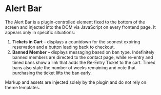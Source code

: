 # Alert Bar

The Alert Bar is a plugin-controlled element fixed to the bottom of the screen and injected into the DOM via JavaScript on every frontend page. It appears only in specific situations:

1. **Tickets in Cart** – displays a countdown for the soonest expiring reservation and a button leading back to checkout.
2. **Banned Member** – displays messaging based on ban type. Indefinitely banned members are directed to the contact page, while re-entry and timed bans show a link that adds the Re-Entry Ticket to the cart. Timed bans also state the number of weeks remaining and note that purchasing the ticket lifts the ban early.

Markup and assets are injected solely by the plugin and do not rely on theme templates.
